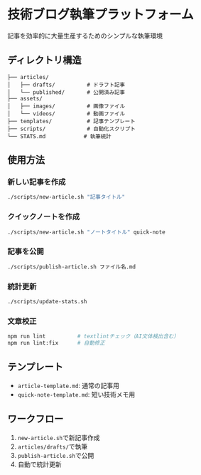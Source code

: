 # 技術ブログ執筆プラットフォーム

記事を効率的に大量生産するためのシンプルな執筆環境

## ディレクトリ構造

```
├── articles/
│   ├── drafts/          # ドラフト記事
│   └── published/       # 公開済み記事
├── assets/
│   ├── images/          # 画像ファイル
│   └── videos/          # 動画ファイル
├── templates/           # 記事テンプレート
├── scripts/             # 自動化スクリプト
└── STATS.md            # 執筆統計
```

## 使用方法

### 新しい記事を作成
```bash
./scripts/new-article.sh "記事タイトル"
```

### クイックノートを作成
```bash
./scripts/new-article.sh "ノートタイトル" quick-note
```

### 記事を公開
```bash
./scripts/publish-article.sh ファイル名.md
```

### 統計更新
```bash
./scripts/update-stats.sh
```

### 文章校正
```bash
npm run lint          # textlintチェック（AI文体検出含む）
npm run lint:fix      # 自動修正
```

## テンプレート

- `article-template.md`: 通常の記事用
- `quick-note-template.md`: 短い技術メモ用

## ワークフロー

1. `new-article.sh`で新記事作成
2. `articles/drafts/`で執筆
3. `publish-article.sh`で公開
4. 自動で統計更新